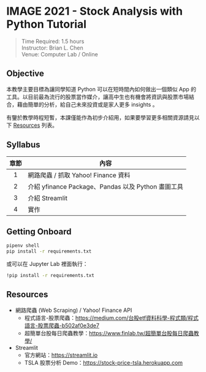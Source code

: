 # IMAGE 2021 - Stock Analysis with Python Tutorial 

> Time Required: 1.5 hours    
> Instructor: Brian L. Chen  
> Venue: Computer Lab / Online   

## Objective 

本教學主要目標為讓同學知道 Python 可以在短時間內如何做出一個類似 App 的工具。以目前最為流行的股票當作媒介，讓高中生也有機會將資訊與股票市場結合，藉由簡單的分析，給自己未來投資或是家人更多 insights 。

有鑒於教學時程短暫，本課僅能作為初步介紹用，如果要學習更多相關資源請見以下 [Resources](#Resources) 列表。

## Syllabus
| 章節  | 內容                                               |
| :---: | -------------------------------------------------- |
|   1   | 網路爬蟲 / 抓取 Yahoo! Finance 資料                |
|   2   | 介紹 yfinance Package、Pandas 以及 Python 畫圖工具 |
|   3   | 介紹 Streamlit                                     |
|   4   | 實作                                               |

## Getting Onboard

```sh
pipenv shell
pip install -r requirements.txt
```

或可以在 Jupyter Lab 裡面執行：

```sh
!pip install -r requirements.txt
```

## Resources
+ 網路爬蟲 (Web Scraping) / Yahoo! Finance API
    + 程式語言-股票爬蟲：<https://medium.com/台股etf資料科學-程式類/程式語言-股票爬蟲-b502af0e3de7>
    + 超簡單台股每日爬蟲教學：<https://www.finlab.tw/超簡單台股每日爬蟲教學/>
+ Streamlit
    + 官方網站：<https://streamlit.io>
    + TSLA 股票分析 Demo：<https://stock-price-tsla.herokuapp.com>

